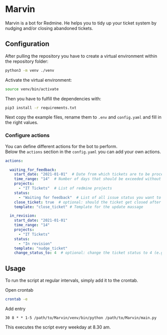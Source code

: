 # Marvin
Marvin is a bot for Redmine. He helps you to tidy up your ticket system by nudging and/or closing abandoned tickets.

## Configuration
After pulling the repository you have to create a virtual environment within the repository folder:
```bash
python3 -m venv ./venv
```

Activate the virtual environment:
```bash
source venv/bin/activate
```

Then you have to fulfill the dependencies with:
```bash
pip3 install -r requirements.txt
```
Next copy the example files, rename them to `.env` and `config.yaml` and fill in the right values.

### Configure actions
You can define different actions for the bot to perform.  
Below the `actions` section in the `config.yaml` you can add your own actions.

```yaml
actions:

  waiting_for_feedback:
    start_date: "2021-01-01"  # Date from which tickets are to be processed (all tickets from yyyy-mm-dd)
    time_range: "14"  # Number of days that should be exceeded without updates on the ticket
    projects:
      - "IT Tickets"  # List of redmine projects
    status:
      - "Waiting for feedback"  # List of all issue status you want to treat
    close_ticket: true  # optional: should the ticket get closed after the update?
    template: "close_ticket" # Template for the update massage

  in_revision:
    start_date: "2021-01-01"
    time_range: "14"
    projects:
      - "IT Tickets"
    status:
      - "In revision"
    template: "nudge_ticket"
    change_status_to: 4  # optional: change the ticket status to 4 (e.g. "waiting for feedback") 
```

## Usage
To run the script at regular intervals, simply add it to the crontab.  

Open crontab
```bash
crontab -e
```

Add entry
```
30 8 * * 1-5 /path/to/Marvin/venv/bin/python /path/to/Marvin/main.py
```
This executes the script every weekday at 8.30 am.